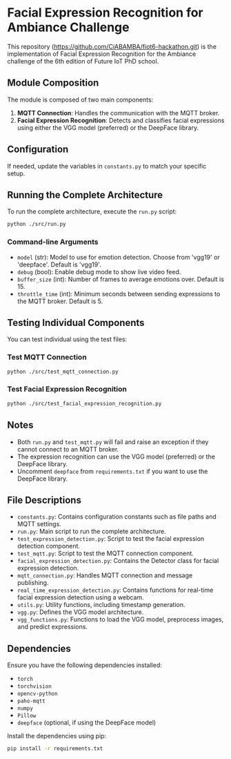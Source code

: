 # Facial Expression Recognition for Ambiance Challenge

This repository (https://github.com/CiABAMBA/fiot6-hackathon.git) is the implementation of Facial Expression Recognition for the Ambiance challenge of the 6th edition of Future IoT PhD school.

## Module Composition

The module is composed of two main components:
1. **MQTT Connection**: Handles the communication with the MQTT broker.
2. **Facial Expression Recognition**: Detects and classifies facial expressions using either the VGG model (preferred) or the DeepFace library.

## Configuration

If needed, update the variables in `constants.py` to match your specific setup.

## Running the Complete Architecture

To run the complete architecture, execute the `run.py` script:
```bash
python ./src/run.py
```

### Command-line Arguments
- `model` (str): Model to use for emotion detection. Choose from 'vgg19' or 'deepface'. Default is 'vgg19'.
- `debug` (bool): Enable debug mode to show live video feed.
- `buffer_size` (int): Number of frames to average emotions over. Default is 15.
- `throttle_time` (int): Minimum seconds between sending expressions to the MQTT broker. Default is 5.

## Testing Individual Components
You can test individual using the test files:

### Test MQTT Connection
```bash
python ./src/test_mqtt_connection.py
```

### Test Facial Expression Recognition
```bash
python ./src/test_facial_expression_recognition.py
```

## Notes
- Both `run.py` and `test_mqtt.py` will fail and raise an exception if they cannot connect to an MQTT broker.
- The expression recognition can use the VGG model (preferred) or the DeepFace library.
- Uncomment `deepface` from `requirements.txt` if you want to use the DeepFace library.

## File Descriptions
- `constants.py`: Contains configuration constants such as file paths and MQTT settings.
- `run.py`: Main script to run the complete architecture.
- `test_expression_detection.py`: Script to test the facial expression detection component.
- `test_mqtt.py`: Script to test the MQTT connection component.
- `facial_expression_detection.py`: Contains the Detector class for facial expression detection.
- `mqtt_connection.py`: Handles MQTT connection and message publishing.
- `real_time_expression_detection.py`: Contains functions for real-time facial expression detection using a webcam.
- `utils.py`: Utility functions, including timestamp generation.
- `vgg.py`: Defines the VGG model architecture.
- `vgg_functions.py`: Functions to load the VGG model, preprocess images, and predict expressions.

## Dependencies
Ensure you have the following dependencies installed:  
- `torch`
- `torchvision`
- `opencv-python`
- `paho-mqtt`
- `numpy`
- `Pillow`
- `deepface` (optional, if using the DeepFace model)

Install the dependencies using pip:
```bash
pip install -r requirements.txt
```

